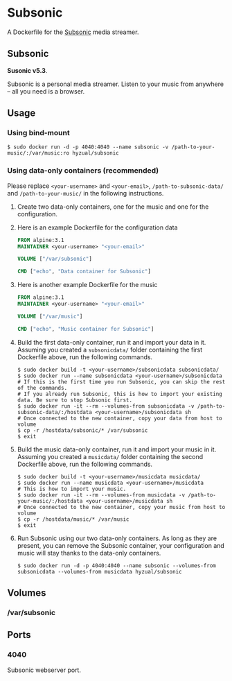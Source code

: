 # Subsonic

A Dockerfile for the [Subsonic][subsonic] media streamer.

## Subsonic

**Susonic v5.3**.

Subsonic is a personal media streamer. Listen to your music from anywhere – all you need is a browser.

## Usage

### Using bind-mount

```shell
$ sudo docker run -d -p 4040:4040 --name subsonic -v /path-to-your-music/:/var/music:ro hyzual/subsonic
```

### Using data-only containers (recommended)

Please replace `<your-username>` and `<your-email>`, `/path-to-subsonic-data/` and `/path-to-your-music/` in the following instructions.

1. Create two data-only containers, one for the music and one for the configuration.
2. Here is an example Dockerfile for the configuration data

	```Dockerfile
	FROM alpine:3.1
	MAINTAINER <your-username> "<your-email>"

	VOLUME ["/var/subsonic"]

	CMD ["echo", "Data container for Subsonic"]

	```
3. Here is another example Dockerfile for the music

	```Dockerfile
	FROM alpine:3.1
	MAINTAINER <your-username> "<your-email>"

	VOLUME ["/var/music"]

	CMD ["echo", "Music container for Subsonic"]

	```
4. Build the first data-only container, run it and import your data in it. Assuming you created a `subsonicdata/` folder containing the first Dockerfile above, run the following commands.

	```shell
	$ sudo docker build -t <your-username>/subsonicdata subsonicdata/
	$ sudo docker run --name subsonicdata <your-username>/subsonicdata
	# If this is the first time you run Subsonic, you can skip the rest of the commands.
	# If you already run Subsonic, this is how to import your existing data. Be sure to stop Subsonic first.
	$ sudo docker run -it --rm --volumes-from subsonicdata -v /path-to-subsonic-data/:/hostdata <your-username>/subsonicdata sh
	# Once connected to the new container, copy your data from host to volume
	$ cp -r /hostdata/subsonic/* /var/subsonic
	$ exit
	```
5. Build the music data-only container, run it and import your music in it. Assuming you created a `musicdata/` folder containing the second Dockerfile above, run the following commands.

	```shell
	$ sudo docker build -t <your-username>/musicdata musicdata/
	$ sudo docker run --name musicdata <your-username>/musicdata
	# This is how to import your music.
	$ sudo docker run -it --rm --volumes-from musicdata -v /path-to-your-music/:/hostdata <your-username>/musicdata sh
	# Once connected to the new container, copy your music from host to volume
	$ cp -r /hostdata/music/* /var/music
	$ exit
	```
6. Run Subsonic using our two data-only containers. As long as they are present, you can remove the Subsonic container, your configuration and music will stay thanks to the data-only containers.

	```shell
	$ sudo docker run -d -p 4040:4040 --name subsonic --volumes-from subsonicdata --volumes-from musicdata hyzual/subsonic
	```

## Volumes

### /var/subsonic

## Ports

### 4040

Subsonic webserver port.

[subsonic]: http://www.subsonic.org
